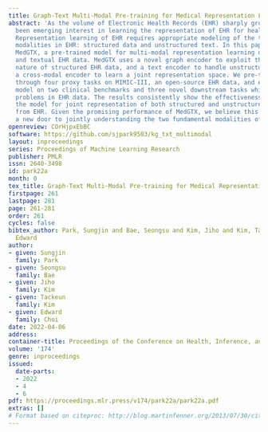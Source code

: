 ```yaml
---
title: Graph-Text Multi-Modal Pre-training for Medical Representation Learning
abstract: 'As the volume of Electronic Health Records (EHR) sharply grows, there has
  been emerging interest in learning the representation of EHR for healthcare applications.
  Representation learning of EHR requires appropriate modeling of the two dominant
  modalities in EHR: structured data and unstructured text. In this paper, we present
  MedGTX, a pre-trained model for multi-modal representation learning of the structured
  and textual EHR data. MedGTX uses a novel graph encoder to exploit the graphical
  nature of structured EHR data, and a text encoder to handle unstructured text, and
  a cross-modal encoder to learn a joint representation space. We pre-train our model
  through four proxy tasks on MIMIC-III, an open-source EHR data, and evaluate our
  model on two clinical benchmarks and three novel downstream tasks which tackle real-world
  problems in EHR data. The results consistently show the effectiveness of pre-training
  the model for joint representation of both structured and unstructured information
  from EHR. Given the promising performance of MedGTX, we believe this work opens
  a new door to jointly understanding the two fundamental modalities of EHR data.'
openreview: COrHjpxEbBC
software: https://github.com/sjpark9503/kg_txt_multimodal
layout: inproceedings
series: Proceedings of Machine Learning Research
publisher: PMLR
issn: 2640-3498
id: park22a
month: 0
tex_title: Graph-Text Multi-Modal Pre-training for Medical Representation Learning
firstpage: 261
lastpage: 281
page: 261-281
order: 261
cycles: false
bibtex_author: Park, Sungjin and Bae, Seongsu and Kim, Jiho and Kim, Tackeun and Choi,
  Edward
author:
- given: Sungjin
  family: Park
- given: Seongsu
  family: Bae
- given: Jiho
  family: Kim
- given: Tackeun
  family: Kim
- given: Edward
  family: Choi
date: 2022-04-06
address:
container-title: Proceedings of the Conference on Health, Inference, and Learning
volume: '174'
genre: inproceedings
issued:
  date-parts:
  - 2022
  - 4
  - 6
pdf: https://proceedings.mlr.press/v174/park22a/park22a.pdf
extras: []
# Format based on citeproc: http://blog.martinfenner.org/2013/07/30/citeproc-yaml-for-bibliographies/
---
```

